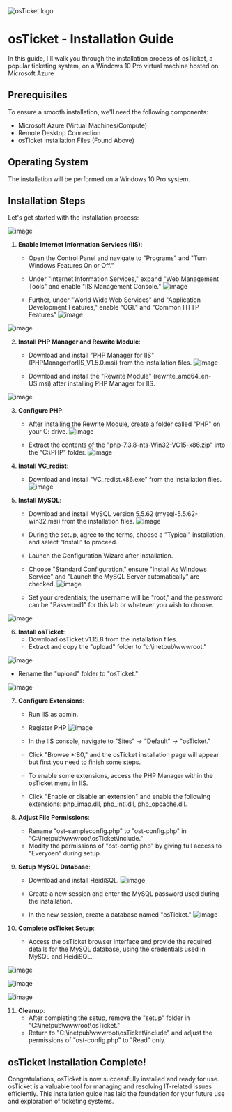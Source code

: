 <img src="https://i.imgur.com/Clzj7Xs.png" alt="osTicket logo"/>
<h1>osTicket - Installation Guide</h1>
In this guide, I'll walk you through the installation process of osTicket, a popular ticketing system, on a Windows 10 Pro virtual machine hosted on Microsoft Azure
<h2>Prerequisites</h2>
To ensure a smooth installation, we'll need the following components:

- Microsoft Azure (Virtual Machines/Compute)
- Remote Desktop Connection
- osTicket Installation Files (Found Above)

<h2>Operating System</h2>
The installation will be performed on a Windows 10 Pro system.

<h2>Installation Steps</h2>
Let's get started with the installation process:

![image](https://github.com/itnatepena/osticket-prereqs/assets/147539410/d723936c-d049-4209-be45-7889f1734254)


1. **Enable Internet Information Services (IIS)**: 
   - Open the Control Panel and navigate to "Programs" and "Turn Windows Features On or Off." 
   - Under "Internet Information Services," expand "Web Management Tools" and enable "IIS Management Console." 
![image](https://github.com/itnatepena/osticket-prereqs/assets/147539410/2459543a-5f3c-44f9-bc40-94cca1778da9)

   - Further, under "World Wide Web Services" and "Application Development Features," enable "CGI." and "Common HTTP Features"
![image](https://github.com/itnatepena/osticket-prereqs/assets/147539410/4fadb0b4-ad30-41b2-825a-e88117839943)

![image](https://github.com/itnatepena/osticket-prereqs/assets/147539410/60e5aa7b-e347-498c-8e0c-a447ba014dde)

2. **Install PHP Manager and Rewrite Module**:
   - Download and install "PHP Manager for IIS" (PHPManagerforIIS_V1.5.0.msi) from the installation files.
![image](https://github.com/itnatepena/osticket-prereqs/assets/147539410/8896d68f-53f9-4ecc-b471-3d694d8ab03f)

   - Download and install the "Rewrite Module" (rewrite_amd64_en-US.msi) after installing PHP Manager for IIS.

![image](https://github.com/itnatepena/osticket-prereqs/assets/147539410/dd21c7e7-5f84-4fce-ba88-ff7ce34f5db2)


3. **Configure PHP**:
   - After installing the Rewrite Module, create a folder called "PHP" on your C: drive.
![image](https://github.com/itnatepena/osticket-prereqs/assets/147539410/922bffa7-a109-4b15-acca-c05a1375a00a)

   - Extract the contents of the "php-7.3.8-nts-Win32-VC15-x86.zip" into the "C:\PHP" folder.
![image](https://github.com/itnatepena/osticket-prereqs/assets/147539410/7c0f9173-9659-4616-8617-100311493a84)

4. **Install VC_redist**:
   - Download and install "VC_redist.x86.exe" from the installation files.
![image](https://github.com/itnatepena/osticket-prereqs/assets/147539410/ec5ad345-3c32-4fb1-b751-c6cc86c34066)

5. **Install MySQL**:
   - Download and install MySQL version 5.5.62 (mysql-5.5.62-win32.msi) from the installation files.
![image](https://github.com/itnatepena/osticket-prereqs/assets/147539410/5a1ff0fa-3cba-4933-8a24-abf0647ceacc)

   - During the setup, agree to the terms, choose a "Typical" installation, and select "Install" to proceed.
   - Launch the Configuration Wizard after installation.
   - Choose "Standard Configuration," ensure "Install As Windows Service" and "Launch the MySQL Server automatically" are checked.
![image](https://github.com/itnatepena/osticket-prereqs/assets/147539410/62a80ad7-8b35-43fc-bc2b-34552cef57dd)

   - Set your credentials; the username will be "root," and the password can be "Password1" for this lab or whatever you wish to choose.

![image](https://github.com/itnatepena/osticket-prereqs/assets/147539410/1c3ad812-b6f8-496a-b3d5-b3ddd09157ae)

6. **Install osTicket**:
   - Download osTicket v1.15.8 from the installation files.
   - Extract and copy the "upload" folder to "c:\inetpub\wwwroot."

![image](https://github.com/itnatepena/osticket-prereqs/assets/147539410/0fb23710-b0bd-4d5f-bc4d-ec8540e1fcc2)

   - Rename the "upload" folder to "osTicket."

![image](https://github.com/itnatepena/osticket-prereqs/assets/147539410/72024561-6b06-4dfa-8aff-5cbcf0303b82)


7. **Configure Extensions**:
   - Run IIS as admin.
   - Register PHP 
![image](https://github.com/itnatepena/osticket-prereqs/assets/147539410/9a876a33-ba0f-4ea2-9ae0-3041f41e6a64)

   - In the IIS console, navigate to "Sites" -> "Default" -> "osTicket."
   - Click "Browse *:80," and the osTicket installation page will appear but first you need to finish some steps.
   - To enable some extensions, access the PHP Manager within the osTicket menu in IIS. 
   - Click "Enable or disable an extension" and enable the following extensions: php_imap.dll, php_intl.dll, php_opcache.dll.

8. **Adjust File Permissions**:
   - Rename "ost-sampleconfig.php" to "ost-config.php" in "C:\inetpub\wwwroot\osTicket\include."
   - Modify the permissions of "ost-config.php" by giving full access to "Everyoen" during setup.


9. **Setup MySQL Database**:
   - Download and install HeidiSQL.
![image](https://github.com/itnatepena/osticket-prereqs/assets/147539410/aa153fde-9e97-4825-b583-9bd0c01e8591)

   - Create a new session and enter the MySQL password used during the installation.
   - In the new session, create a database named "osTicket."
![image](https://github.com/itnatepena/osticket-prereqs/assets/147539410/284a40bc-4378-4bfa-a96c-99d4eebe8987)


10. **Complete osTicket Setup**:
    - Access the osTicket browser interface and provide the required details for the MySQL database, using the credentials used in MySQL and HeidiSQL.

![image](https://github.com/itnatepena/osticket-prereqs/assets/147539410/44980be7-d77d-4f4f-af2c-e9b335d5809a)


![image](https://github.com/itnatepena/osticket-prereqs/assets/147539410/8af94a62-a73f-4f84-9b26-cf21a21f2315)

![image](https://github.com/itnatepena/osticket-prereqs/assets/147539410/4a01be1c-272d-4977-82aa-c2b04cdc8a75)



11. **Cleanup**:
    - After completing the setup, remove the "setup" folder in "C:\inetpub\wwwroot\osTicket."
    - Return to "C:\inetpub\wwwroot\osTicket\include" and adjust the permissions of "ost-config.php" to "Read" only.

<h2>osTicket Installation Complete!</h2>
Congratulations, osTicket is now successfully installed and ready for use. osTicket is a valuable tool for managing and resolving IT-related issues efficiently. This installation guide has laid the foundation for your future use and exploration of ticketing systems.
